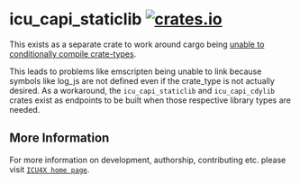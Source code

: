 # icu_capi_staticlib [![crates.io](https://img.shields.io/crates/v/icu_capi_staticlib)](https://crates.io/crates/icu_capi_staticlib)

<!-- cargo-rdme start -->

This exists as a separate crate to work around
cargo being [unable to conditionally compile crate-types](https://github.com/rust-lang/cargo/issues/4881).

This leads to problems like emscripten being unable to link
because symbols like log_js are not defined even if the crate_type
is not actually desired. As a workaround, the `icu_capi_staticlib` and
`icu_capi_cdylib` crates exist as endpoints to be built when those
respective library types are needed.

<!-- cargo-rdme end -->

## More Information

For more information on development, authorship, contributing etc. please visit [`ICU4X home page`](https://github.com/unicode-org/icu4x).
